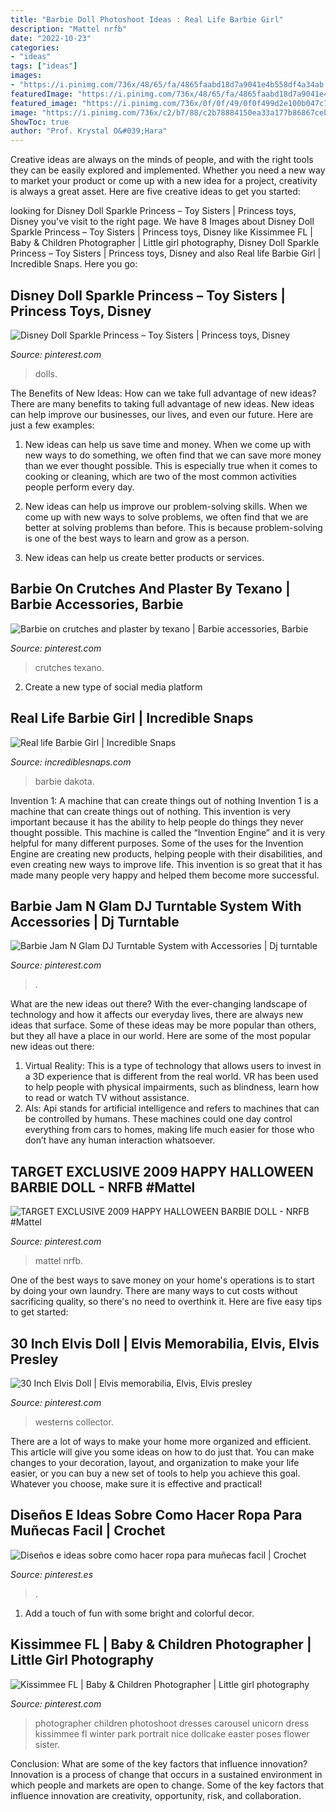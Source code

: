 ```yaml
---
title: "Barbie Doll Photoshoot Ideas : Real Life Barbie Girl"
description: "Mattel nrfb"
date: "2022-10-23"
categories:
- "ideas"
tags: ["ideas"]
images:
- "https://i.pinimg.com/736x/48/65/fa/4865faabd18d7a9041e4b558df4a34ab.jpg"
featuredImage: "https://i.pinimg.com/736x/48/65/fa/4865faabd18d7a9041e4b558df4a34ab.jpg"
featured_image: "https://i.pinimg.com/736x/0f/0f/49/0f0f499d2e100b047c7c82fe7097ab6c.jpg"
image: "https://i.pinimg.com/736x/c2/b7/88/c2b78884150ea33a177b86867ceb2bd0--doll-furniture-barbie-clothes.jpg"
ShowToc: true
author: "Prof. Krystal O&#039;Hara"
---
```



Creative ideas are always on the minds of people, and with the right tools they can be easily explored and implemented. Whether you need a new way to market your product or come up with a new idea for a project, creativity is always a great asset. Here are five creative ideas to get you started:

	

		
looking for Disney Doll Sparkle Princess – Toy Sisters | Princess toys, Disney you've visit to the right page. We have 8 Images about Disney Doll Sparkle Princess – Toy Sisters | Princess toys, Disney like Kissimmee FL | Baby &amp; Children Photographer | Little girl photography, Disney Doll Sparkle Princess – Toy Sisters | Princess toys, Disney and also Real life Barbie Girl | Incredible Snaps. Here you go:
		
    
## Disney Doll Sparkle Princess – Toy Sisters | Princess Toys, Disney

<img loading=lazy src="https://i.pinimg.com/736x/48/65/fa/4865faabd18d7a9041e4b558df4a34ab.jpg" onerror="this.onerror=null;this.src='https://tse4.mm.bing.net/th?id=OIP.tsR3WkK86PIpIzu1g4tPlwAAAA&amp;pid=15.1';" alt="Disney Doll Sparkle Princess – Toy Sisters | Princess toys, Disney">

_Source: pinterest.com_

>dolls. 

	

The Benefits of New Ideas: How can we take full advantage of new ideas?
There are many benefits to taking full advantage of new ideas. New ideas can help improve our businesses, our lives, and even our future. Here are just a few examples:
1. New ideas can help us save time and money. When we come up with new ways to do something, we often find that we can save more money than we ever thought possible. This is especially true when it comes to cooking or cleaning, which are two of the most common activities people perform every day.

2. New ideas can help us improve our problem-solving skills. When we come up with new ways to solve problems, we often find that we are better at solving problems than before. This is because problem-solving is one of the best ways to learn and grow as a person.

3. New ideas can help us create better products or services.

    
## Barbie On Crutches And Plaster By Texano | Barbie Accessories, Barbie

<img loading=lazy src="https://i.pinimg.com/736x/c6/11/4e/c6114ec248ffa0cd92ee43679cc3b8b3--barbie-stuff-witchcraft.jpg" onerror="this.onerror=null;this.src='https://tse3.mm.bing.net/th?id=OIP.JVQgIDMqObNfi6MWTtpfxQHaJ3&amp;pid=15.1';" alt="Barbie on crutches and plaster by texano | Barbie accessories, Barbie">

_Source: pinterest.com_

>crutches texano. 

	

2. Create a new type of social media platform

    
## Real Life Barbie Girl | Incredible Snaps

<img loading=lazy src="http://www.incrediblesnaps.com/wp-content/uploads/2012/11/Real-life-Barbie-Girl-7.jpg" onerror="this.onerror=null;this.src='https://tse4.mm.bing.net/th?id=OIP.9PZuFfGteUi2xgLCMJqJtwHaLH&amp;pid=15.1';" alt="Real life Barbie Girl | Incredible Snaps">

_Source: incrediblesnaps.com_

>barbie dakota. 

	

Invention 1: A machine that can create things out of nothing
Invention 1 is a machine that can create things out of nothing. This invention is very important because it has the ability to help people do things they never thought possible. This machine is called the “Invention Engine” and it is very helpful for many different purposes. Some of the uses for the Invention Engine are creating new products, helping people with their disabilities, and even creating new ways to improve life. This invention is so great that it has made many people very happy and helped them become more successful.

    
## Barbie Jam N Glam DJ Turntable System With Accessories | Dj Turntable

<img loading=lazy src="https://i.pinimg.com/736x/c2/b7/88/c2b78884150ea33a177b86867ceb2bd0--doll-furniture-barbie-clothes.jpg" onerror="this.onerror=null;this.src='https://tse1.mm.bing.net/th?id=OIP.cTEw2av78OZ7DXXsN2vO4AHaLd&amp;pid=15.1';" alt="Barbie Jam N Glam DJ Turntable System with Accessories | Dj turntable">

_Source: pinterest.com_

>. 

	

What are the new ideas out there?
With the ever-changing landscape of technology and how it affects our everyday lives, there are always new ideas that surface. Some of these ideas may be more popular than others, but they all have a place in our world. Here are some of the most popular new ideas out there: 
1. Virtual Reality: This is a type of technology that allows users to invest in a 3D experience that is different from the real world. VR has been used to help people with physical impairments, such as blindness, learn how to read or watch TV without assistance. 
2. AIs: Api stands for artificial intelligence and refers to machines that can be controlled by humans. These machines could one day control everything from cars to homes, making life much easier for those who don’t have any human interaction whatsoever. 

    
## TARGET EXCLUSIVE 2009 HAPPY HALLOWEEN BARBIE DOLL - NRFB #Mattel

<img loading=lazy src="https://i.pinimg.com/736x/ca/8b/eb/ca8beb51a59a5af00c5fb6900241ed49.jpg" onerror="this.onerror=null;this.src='https://tse4.mm.bing.net/th?id=OIP.bowIZtDaTMc0cH19wbkg6QHaLH&amp;pid=15.1';" alt="TARGET EXCLUSIVE 2009 HAPPY HALLOWEEN BARBIE DOLL - NRFB #Mattel">

_Source: pinterest.com_

>mattel nrfb. 

	

One of the best ways to save money on your home's operations is to start by doing your own laundry. There are many ways to cut costs without sacrificing quality, so there's no need to overthink it. Here are five easy tips to get started:

    
## 30 Inch Elvis Doll | Elvis Memorabilia, Elvis, Elvis Presley

<img loading=lazy src="https://i.pinimg.com/736x/0f/0f/49/0f0f499d2e100b047c7c82fe7097ab6c.jpg" onerror="this.onerror=null;this.src='https://tse3.mm.bing.net/th?id=OIP.tBjvu-mBhsSVM7NBfGIwNAAAAA&amp;pid=15.1';" alt="30 Inch Elvis Doll | Elvis memorabilia, Elvis, Elvis presley">

_Source: pinterest.com_

>westerns collector. 

	

There are a lot of ways to make your home more organized and efficient. This article will give you some ideas on how to do just that. You can make changes to your decoration, layout, and organization to make your life easier, or you can buy a new set of tools to help you achieve this goal. Whatever you choose, make sure it is effective and practical!

    
## Diseños E Ideas Sobre Como Hacer Ropa Para Muñecas Facil | Crochet

<img loading=lazy src="https://i.pinimg.com/736x/a6/f4/c5/a6f4c5dfc3298644d06dba1f06386f54.jpg" onerror="this.onerror=null;this.src='https://tse3.mm.bing.net/th?id=OIP.s5g4Mk7SwjFr7YB_1YAdVgAAAA&amp;pid=15.1';" alt="Diseños e ideas sobre como hacer ropa para muñecas facil | Crochet">

_Source: pinterest.es_

>. 

	

1. Add a touch of fun with some bright and colorful decor.

    
## Kissimmee FL | Baby &amp; Children Photographer | Little Girl Photography

<img loading=lazy src="https://i.pinimg.com/736x/0f/ef/bf/0fefbf347a0027ad24d69eec6e1c0a2b--easter-photoshoot-unicorn-photoshoot.jpg" onerror="this.onerror=null;this.src='https://tse2.mm.bing.net/th?id=OIP.M_-ZCdVBhXxFvZnlLQEAHAHaLF&amp;pid=15.1';" alt="Kissimmee FL | Baby &amp; Children Photographer | Little girl photography">

_Source: pinterest.com_

>photographer children photoshoot dresses carousel unicorn dress kissimmee fl winter park portrait nice dollcake easter poses flower sister. 

	

Conclusion: What are some of the key factors that influence innovation?
Innovation is a process of change that occurs in a sustained environment in which people and markets are open to change. Some of the key factors that influence innovation are creativity, opportunity, risk, and collaboration.

